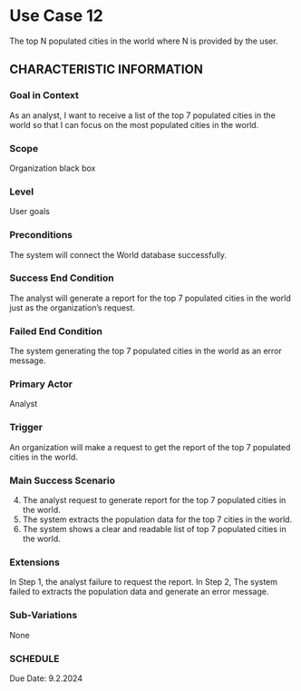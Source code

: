 # Use Case 12
The top N populated cities in the world where N is provided by the user.
## CHARACTERISTIC INFORMATION
### Goal in Context
As an analyst, I want to receive a list of the top 7 populated cities in the world so that I can focus on the most populated cities in the world.
### Scope
Organization black box
### Level
User goals
### Preconditions
The system will connect the World database successfully.
### Success End Condition
The analyst will generate a report for the top 7 populated cities in the world just as the organization’s request.
### Failed End Condition
The system generating the top 7 populated cities in the world as an error message.
### Primary Actor
Analyst
### Trigger
An organization will make a request to get the report of the top 7 populated cities in the world. 
### Main Success Scenario
4.  The analyst request to generate report for the top 7 populated cities in the world.
5.  The system extracts the population data for the top 7 cities in the world.
6.  The system shows a clear and readable list of top 7 populated cities in the world. 
### Extensions
In Step 1, the analyst failure to request the report.
In Step 2, The system failed to extracts the population data and generate an error message.
### Sub-Variations
None
### SCHEDULE
Due Date: 9.2.2024
